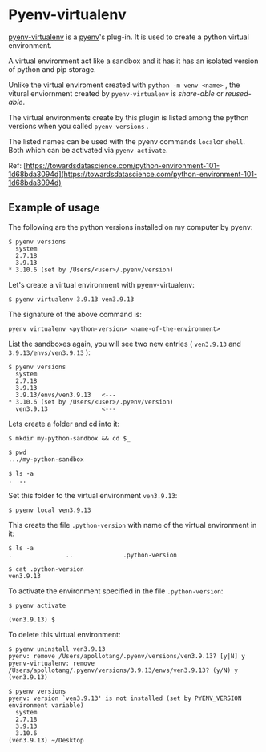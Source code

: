 
# Pyenv-virtualenv

[pyenv-virtualenv](https://github.com/pyenv/pyenv-virtualenv) is a [pyenv](https://github.com/pyenv/pyenv)'s plug-in. It is used to create a python virtual environment. 

A virtual environment act like a sandbox and it has it has an isolated version of python and pip storage.

Unlike the virtual enviroment created with `python -m venv <name>` , the vitural enviornment created by `pyenv-virtualenv` is  *share-able* or *reused-able*.

The virtual environments create by this plugin is listed among the python versions when you called `pyenv versions` .   

The listed names can be used with the pyenv commands `local`or `shell`. Both which can be activated  via `pyenv activate`.



Ref: [https://towardsdatascience.com/python-environment-101-1d68bda3094d](https://towardsdatascience.com/python-environment-101-1d68bda3094d)



## Example of usage


The following are the python versions installed on my computer by pyenv:

```
$ pyenv versions
  system
  2.7.18
  3.9.13
* 3.10.6 (set by /Users/<user>/.pyenv/version)
```

Let's create a virtual environment with pyenv-virtualenv:
```
$ pyenv virtualenv 3.9.13 ven3.9.13
```

The signature of the above command is:
```
pyenv virtualenv <python-version> <name-of-the-environment>
```

List the sandboxes again, you will see two new entries ( `ven3.9.13` and `3.9.13/envs/ven3.9.13` ):

```
$ pyenv versions
  system
  2.7.18
  3.9.13      
  3.9.13/envs/ven3.9.13   <---
* 3.10.6 (set by /Users/<user>/.pyenv/version)
  ven3.9.13               <---
```

Lets create a folder and cd into it:

```
$ mkdir my-python-sandbox && cd $_

$ pwd
.../my-python-sandbox

$ ls -a
.  ..
```

Set this folder to the virtual environment `ven3.9.13`:

```
$ pyenv local ven3.9.13
```

This create the file `.python-version` with name of the virtual environment in it:

```
$ ls -a
.               ..              .python-version

$ cat .python-version
ven3.9.13
```
To activate the environment specified in the file `.python-version`:

```
$ pyenv activate

(ven3.9.13) $
```

To delete this virtual environment: 

```
$ pyenv uninstall ven3.9.13
pyenv: remove /Users/apollotang/.pyenv/versions/ven3.9.13? [y|N] y
pyenv-virtualenv: remove /Users/apollotang/.pyenv/versions/3.9.13/envs/ven3.9.13? (y/N) y
(ven3.9.13)

$ pyenv versions
pyenv: version `ven3.9.13' is not installed (set by PYENV_VERSION environment variable)
  system
  2.7.18
  3.9.13
  3.10.6
(ven3.9.13) ~/Desktop
```







